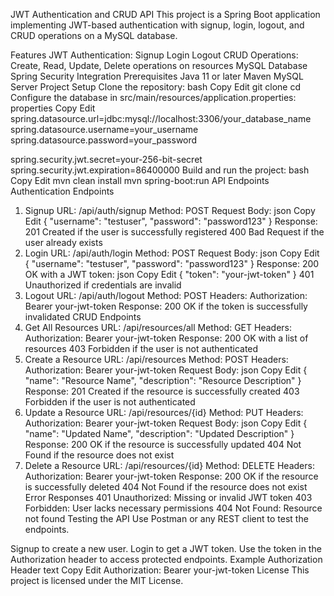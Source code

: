JWT Authentication and CRUD API
This project is a Spring Boot application implementing JWT-based authentication with signup, login, logout, and CRUD operations on a MySQL database.

Features
JWT Authentication:
Signup
Login
Logout
CRUD Operations:
Create, Read, Update, Delete operations on resources
MySQL Database
Spring Security Integration
Prerequisites
Java 11 or later
Maven
MySQL Server
Project Setup
Clone the repository:
bash
Copy
Edit
git clone <repository-url>
cd <project-folder>
Configure the database in src/main/resources/application.properties:
properties
Copy
Edit
spring.datasource.url=jdbc:mysql://localhost:3306/your_database_name
spring.datasource.username=your_username
spring.datasource.password=your_password

spring.security.jwt.secret=your-256-bit-secret
spring.security.jwt.expiration=86400000
Build and run the project:
bash
Copy
Edit
mvn clean install
mvn spring-boot:run
API Endpoints
Authentication Endpoints
1. Signup
URL: /api/auth/signup
Method: POST
Request Body:
json
Copy
Edit
{
  "username": "testuser",
  "password": "password123"
}
Response:
201 Created if the user is successfully registered
400 Bad Request if the user already exists
2. Login
URL: /api/auth/login
Method: POST
Request Body:
json
Copy
Edit
{
  "username": "testuser",
  "password": "password123"
}
Response:
200 OK with a JWT token:
json
Copy
Edit
{
  "token": "your-jwt-token"
}
401 Unauthorized if credentials are invalid
3. Logout
URL: /api/auth/logout
Method: POST
Headers:
Authorization: Bearer your-jwt-token
Response:
200 OK if the token is successfully invalidated
CRUD Endpoints
1. Get All Resources
URL: /api/resources/all
Method: GET
Headers:
Authorization: Bearer your-jwt-token
Response:
200 OK with a list of resources
403 Forbidden if the user is not authenticated
2. Create a Resource
URL: /api/resources
Method: POST
Headers:
Authorization: Bearer your-jwt-token
Request Body:
json
Copy
Edit
{
  "name": "Resource Name",
  "description": "Resource Description"
}
Response:
201 Created if the resource is successfully created
403 Forbidden if the user is not authenticated
3. Update a Resource
URL: /api/resources/{id}
Method: PUT
Headers:
Authorization: Bearer your-jwt-token
Request Body:
json
Copy
Edit
{
  "name": "Updated Name",
  "description": "Updated Description"
}
Response:
200 OK if the resource is successfully updated
404 Not Found if the resource does not exist
4. Delete a Resource
URL: /api/resources/{id}
Method: DELETE
Headers:
Authorization: Bearer your-jwt-token
Response:
200 OK if the resource is successfully deleted
404 Not Found if the resource does not exist
Error Responses
401 Unauthorized: Missing or invalid JWT token
403 Forbidden: User lacks necessary permissions
404 Not Found: Resource not found
Testing the API
Use Postman or any REST client to test the endpoints.

Signup to create a new user.
Login to get a JWT token.
Use the token in the Authorization header to access protected endpoints.
Example Authorization Header
text
Copy
Edit
Authorization: Bearer your-jwt-token
License
This project is licensed under the MIT License.
